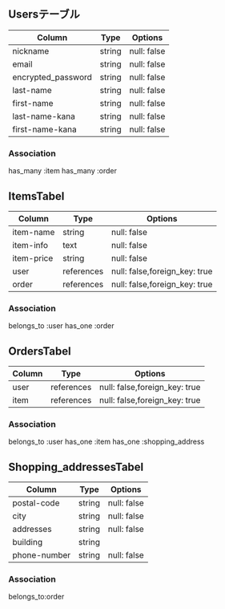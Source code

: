 ## Usersテーブル

|Column            |Type  |Options    |
|------------------|------|-----------|
|nickname          |string|null: false|
|email             |string|null: false|
|encrypted_password|string|null: false|
|last-name         |string|null: false|
|first-name        |string|null: false|
|last-name-kana    |string|null: false|
|first-name-kana   |string|null: false|

### Association
has_many :item
has_many :order


## ItemsTabel

|Column    |Type      |Options                      |
|----------|----------|-----------------------------|
|item-name |string    |null: false                  |
|item-info |text      |null: false                  |
|item-price|string    |null: false                  |
|user      |references|null: false,foreign_key: true|
|order     |references|null: false,foreign_key: true|

### Association
belongs_to :user
has_one :order


## OrdersTabel

|Column|Type      |Options                      |
|------|----------|-----------------------------|
|user  |references|null: false,foreign_key: true|
|item  |references|null: false,foreign_key: true|

### Association
belongs_to :user
has_one :item
has_one :shopping_address


## Shopping_addressesTabel

|Column      |Type  |Options    |
|------------|------|-----------|
|postal-code |string|null: false|
|city        |string|null: false|
|addresses   |string|null: false|
|building    |string|           |
|phone-number|string|null: false|

### Association
belongs_to:order